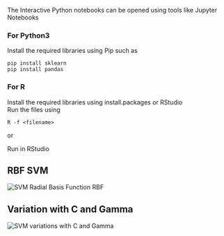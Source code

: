 The Interactive Python notebooks can be opened using tools like Jupyter Notebooks

<h3>For Python3</h3>
Install the required libraries using Pip such as 

```
pip install sklearn
pip install pandas
```


<h3>For R</h3>
Install the required libraries using install.packages or RStudio<br>
Run the files using 

```
R -f <filename>
``` 

or 

Run in RStudio


<h2>RBF SVM</h2>

![SVM Radial Basis Function RBF](https://github.com/devasood/svm/blob/master/RBF%20SVM.svg)

<h2>Variation with C and Gamma</h2>

![SVM variations with C and Gamma](https://github.com/devssh/svm/blob/master/EffectOfGammaAndC.svg)



